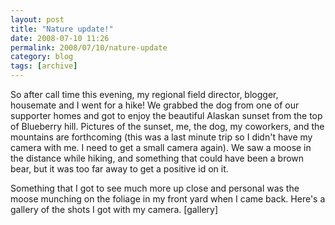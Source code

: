 ```yaml
---
layout: post
title: "Nature update!"
date: 2008-07-10 11:26
permalink: 2008/07/10/nature-update
category: blog
tags: [archive]
---
```

So after call time this evening, my regional field director, blogger, housemate and I went for a hike!  We grabbed the dog from one of our supporter homes and got to enjoy the beautiful Alaskan sunset from the top of Blueberry hill.  Pictures of the sunset, me, the dog, my coworkers, and the mountains are forthcoming (this was a last minute trip so I didn't have my camera with me.  I need to get a small camera again).  We saw a moose in the distance while hiking, and something that could have been a brown bear, but it was too far away to get a positive id on it.  

Something that I got to see much more up close and personal was the moose munching on the foliage in my front yard when I came back.  Here's a gallery of the shots I got with my camera.  [gallery] 